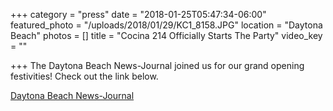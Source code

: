 +++
category = "press"
date = "2018-01-25T05:47:34-06:00"
featured_photo = "/uploads/2018/01/29/KC1_8158.JPG"
location = "Daytona Beach"
photos = []
title = "Cocina 214 Officially Starts The Party"
video_key = ""

+++
The Daytona Beach News-Journal joined us for our grand opening festivities! Check out the link below.

[Daytona Beach News-Journal ](http://www.news-journalonline.com/news/20180125/daytonas-landshark-cocina-214-eateries-officially-start-party)